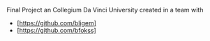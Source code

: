 Final Project an Collegium Da Vinci University created in a team with 
- [https://github.com/bligem]
- [https://github.com/bfokss]
